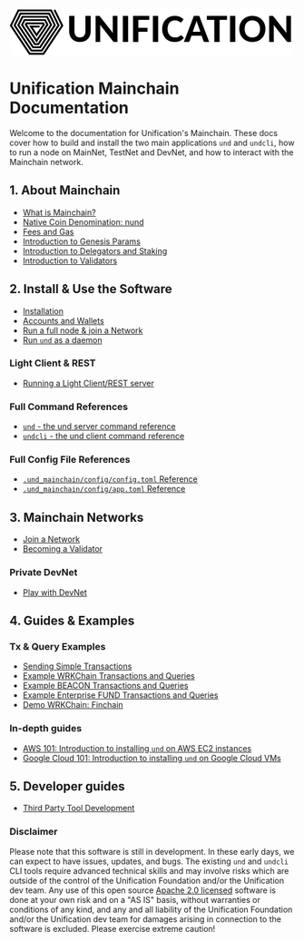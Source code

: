 ![Unification Logo](./.vuepress/public/assets/img/unification_logoblack.png)

# Unification Mainchain Documentation

Welcome to the documentation for Unification's Mainchain. These docs
cover how to build and install the two main applications `und` and `undcli`,
how to run a node on MainNet, TestNet and DevNet, and how to interact with the Mainchain network.

## 1. About Mainchain

- [What is Mainchain?](introduction/about-mainchain.md)
- [Native Coin Denomination: nund](introduction/denomination.md)
- [Fees and Gas](introduction/fees-and-gas.md)
- [Introduction to Genesis Params](introduction/genesis-settings.md)
- [Introduction to Delegators and Staking](introduction/delegators.md)
- [Introduction to Validators](introduction/validators.md)

## 2. Install & Use the Software

- [Installation](software/installation.md)
- [Accounts and Wallets](software/accounts-wallets.md)
- [Run a full node & join a Network](networks/join-network.md)
- [Run `und` as a daemon](software/run-und-as-service.md)

### Light Client & REST

- [Running a Light Client/REST server](software/light-client-rpc.md)


### Full Command References

- [`und` - the und server command reference](software/und-commands.md)
- [`undcli` - the und client command reference](software/undcli-commands.md)

### Full Config File References

- [`.und_mainchain/config/config.toml` Reference](software/und-mainchain-config-ref.md)
- [`.und_mainchain/config/app.toml` Reference](software/und-mainchain-app-config-ref.md)

## 3. Mainchain Networks

- [Join a Network](networks/join-network.md)
- [Becoming a Validator](networks/become-validator.md)

### Private DevNet

- [Play with DevNet](networks/local-devnet.md)

## 4. Guides & Examples

### Tx & Query Examples
- [Sending Simple Transactions](examples/transactions.md)
- [Example WRKChain Transactions and Queries](examples/wrkchain.md)
- [Example BEACON Transactions and Queries](examples/beacon.md)
- [Example Enterprise FUND Transactions and Queries](examples/enterprise-fund.md)
- [Demo WRKChain: Finchain](examples/finchain.md)

### In-depth guides

- [AWS 101: Introduction to installing `und` on AWS EC2 instances](guides/cloud/install-aws.md)
- [Google Cloud 101: Introduction to installing `und` on Google Cloud VMs](guides/cloud/install-gc.md)

## 5. Developer guides

- [Third Party Tool Development](developers/third-party.md)

### Disclaimer
Please note that this software is still in development. In these early days, we can expect to have issues, updates, and bugs. The existing `und` and `undcli` CLI tools require advanced technical skills and may involve risks which are outside of the control of the Unification Foundation and/or the Unification dev team. Any use of this open source [Apache 2.0 licensed](https://github.com/unification-com/mainchain/blob/master/LICENSE) software is done at your own risk and on a "AS IS" basis, without warranties or conditions of any kind, and any and all liability of the Unification Foundation and/or the Unification dev team for damages arising in connection to the software is excluded. Please exercise extreme caution!
